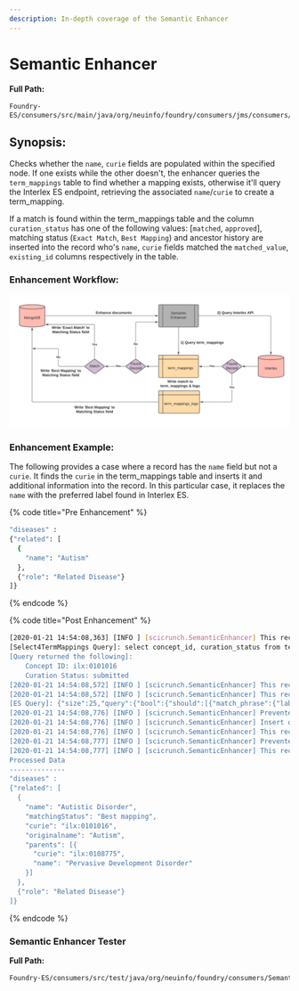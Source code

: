 ```yaml
---
description: In-depth coverage of the Semantic Enhancer
---
```


# Semantic Enhancer

**Full Path:**

```
Foundry-ES/consumers/src/main/java/org/neuinfo/foundry/consumers/jms/consumers/plugins/scicrunch/SemanticEnhancer.java
```

## Synopsis:

Checks whether the `name`, `curie` fields are populated within the specified node. If one exists while the other doesn't, the enhancer queries the `term_mappings` table to find whether a mapping exists, otherwise it'll query the Interlex ES endpoint, retrieving the associated `name`/`curie` to create a term\_mapping.

If a match is found within the term\_mappings table and the column `curation_status` has one of the following values: \[`matched`, `approved`\], matching status \(`Exact Match`, `Best Mapping`\) and ancestor history are inserted into the record who's `name`, `curie` fields matched the `matched_value`, `existing_id` columns respectively in the table.

### Enhancement Workflow:

![Updates records with information found in term\_mappings / Interlex](../.gitbook/assets/semantic-enhancer-workflow.png)

### **Enhancement Example:**

The following provides a case where a record has the `name` field but not a `curie`. It finds the `curie` in the term\_mappings table and inserts it and additional information into the record. In this particular case, it replaces the `name` with the preferred label found in Interlex ES.

{% code title="Pre Enhancement" %}
```bash
"diseases" : 
{"related": [
  {
    "name": "Autism"
  },
  {"role": "Related Disease"}
]}
```
{% endcode %}

{% code title="Post Enhancement" %}
```bash
[2020-01-21 14:54:08,363] [INFO ] [scicrunch.SemanticEnhancer] This record searches for curie via Name
[Select4TermMappings Query]: select concept_id, curation_status from term_mappings where value = 'Autism' and view_id = 'Foundry' and view_name = 'SCR_005400-Registry-RIN' and column_name = '$.\'diseases\'.\'related\'[*]' limit 1
[Query returned the following]:
	Concept ID: ilx:0101016
	Curation Status: submitted
[2020-01-21 14:54:08,572] [INFO ] [scicrunch.SemanticEnhancer] This record is searching for a match in the term_mappings table
[2020-01-21 14:54:08,572] [INFO ] [scicrunch.SemanticEnhancer] This record inserted the following value: ilx:0101016 into the field: curie
[ES Query]: {"size":25,"query":{"bool":{"should":[{"match_phrase":{"label":"Autism"}},{"match_phrase":{"synonyms.literal":"Autism"}}]}}}
[2020-01-21 14:54:08,776] [INFO ] [scicrunch.SemanticEnhancer] Prevented Double insert
[2020-01-21 14:54:08,776] [INFO ] [scicrunch.SemanticEnhancer] Insert originalname to the following path: [diseases.related[0].originalname] | Original value: Autism
[2020-01-21 14:54:08,776] [INFO ] [scicrunch.SemanticEnhancer] This record replaced the following field: name with the value: Autistic Disorder
[2020-01-21 14:54:08,777] [INFO ] [scicrunch.SemanticEnhancer] Prevented Double insert
[2020-01-21 14:54:08,777] [INFO ] [scicrunch.SemanticEnhancer] This record inserted the following value: [{curie:"ilx:0108775",name:"Pervasive Development Disorder"}] into the field: parents
Processed Data
--------------
"diseases" : 
{"related": [
  {
    "name": "Autistic Disorder",
    "matchingStatus": "Best mapping",
    "curie": "ilx:0101016",
    "originalname": "Autism",
    "parents": [{
      "curie": "ilx:0108775",
      "name": "Pervasive Development Disorder"
    }]
  },
  {"role": "Related Disease"}
]}


```
{% endcode %}

### **Semantic Enhancer Tester**

**Full Path:**

```bash
Foundry-ES/consumers/src/test/java/org/neuinfo/foundry/consumers/SemanticEnhancerTests.java
```

